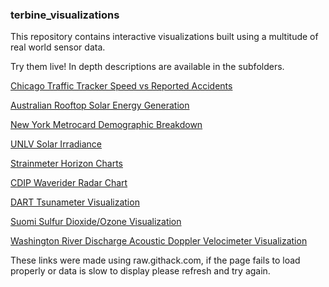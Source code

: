 ### terbine_visualizations

This repository contains interactive visualizations built using a multitude of real world sensor data.

Try them live! In depth descriptions are available in the subfolders.

[Chicago Traffic Tracker Speed vs Reported Accidents](https://raw.githack.com/thenick775/terbine_visualizations/master/ctt_crash_visualization/kepler_html/ctt_crash_kepler.gl.html)

[Australian Rooftop Solar Energy Generation](https://raw.githack.com/thenick775/terbine_visualizations/livepreview/australia_solar/australia_vis_src/australia_solar_choropleth/index.html)

[New York Metrocard Demographic Breakdown](https://raw.githack.com/thenick775/terbine_visualizations/livepreview/new_york_fare_card_vis/new_york_fare_Card_src/src/dashboard.html)

[UNLV Solar Irradiance](https://raw.githack.com/thenick775/terbine_visualizations/livepreview/nrel_unlv_visualization/src/nrel_unlv_vis/src/dashboard.html)

[Strainmeter Horizon Charts](https://raw.githack.com/thenick775/terbine_visualizations/livepreview/strainmeter_vis/src/strainmeterhorizonchart/index.html)

[CDIP Waverider Radar Chart](https://raw.githack.com/thenick775/terbine_visualizations/livepreview/cdip_ipan_vis/cdip_vid_src/cdip_ipan/src/radarchart.html)

[DART Tsunameter Visualization](https://raw.githack.com/thenick775/terbine_visualizations/livepreview/tsunameter_vis/src/index.html)

[Suomi Sulfur Dioxide/Ozone Visualization](https://raw.githack.com/thenick775/terbine_visualizations/master/suomi_so2_o3_vis/src/kepler.gl.html)

[Washington River Discharge Acoustic Doppler Velocimeter Visualization](https://raw.githack.com/thenick775/terbine_visualizations/master/river_discharge_wa/src/line.html)


These links were made using raw.githack.com, if the page fails to load properly or data is slow to display please refresh and try again.
